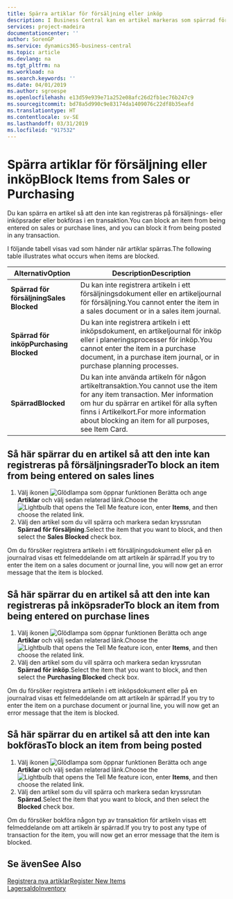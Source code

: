```yaml
---
title: Spärra artiklar för försäljning eller inköp
description: I Business Central kan en artikel markeras som spärrad för försäljning, spärrad för inköp eller spärrad för alla syften.
services: project-madeira
documentationcenter: ''
author: SorenGP
ms.service: dynamics365-business-central
ms.topic: article
ms.devlang: na
ms.tgt_pltfrm: na
ms.workload: na
ms.search.keywords: ''
ms.date: 04/01/2019
ms.author: sgroespe
ms.openlocfilehash: e13d59e939e71a252e08afc26d2fb1ec76b247c9
ms.sourcegitcommit: bd78a5d990c9e83174da1409076c22df8b35eafd
ms.translationtype: HT
ms.contentlocale: sv-SE
ms.lasthandoff: 03/31/2019
ms.locfileid: "917532"
---
```

# <a name="block-items-from-sales-or-purchasing"></a><span data-ttu-id="1b591-103">Spärra artiklar för försäljning eller inköp</span><span class="sxs-lookup"><span data-stu-id="1b591-103">Block Items from Sales or Purchasing</span></span>
<span data-ttu-id="1b591-104">Du kan spärra en artikel så att den inte kan registreras på försäljnings- eller inköpsrader eller bokföras i en transaktion.</span><span class="sxs-lookup"><span data-stu-id="1b591-104">You can block an item from being entered on sales or purchase lines, and you can block it from being posted in any transaction.</span></span>  

<span data-ttu-id="1b591-105">I följande tabell visas vad som händer när artiklar spärras.</span><span class="sxs-lookup"><span data-stu-id="1b591-105">The following table illustrates what occurs when items are blocked.</span></span>  

|<span data-ttu-id="1b591-106">Alternativ</span><span class="sxs-lookup"><span data-stu-id="1b591-106">Option</span></span>|<span data-ttu-id="1b591-107">Description</span><span class="sxs-lookup"><span data-stu-id="1b591-107">Description</span></span>|  
|--------------------|------------|  
|<span data-ttu-id="1b591-108">**Spärrad för försäljning**</span><span class="sxs-lookup"><span data-stu-id="1b591-108">**Sales Blocked**</span></span>|<span data-ttu-id="1b591-109">Du kan inte registrera artikeln i ett försäljningsdokument eller en artikeljournal för försäljning.</span><span class="sxs-lookup"><span data-stu-id="1b591-109">You cannot enter the item in a sales document or in a sales item journal.</span></span>|  
|<span data-ttu-id="1b591-110">**Spärrad för inköp**</span><span class="sxs-lookup"><span data-stu-id="1b591-110">**Purchasing Blocked**</span></span>|<span data-ttu-id="1b591-111">Du kan inte registrera artikeln i ett inköpsdokument, en artikeljournal för inköp eller i planeringsprocesser för inköp.</span><span class="sxs-lookup"><span data-stu-id="1b591-111">You cannot enter the item in a purchase document, in a purchase item journal, or in purchase planning processes.</span></span>|  
|<span data-ttu-id="1b591-112">**Spärrad**</span><span class="sxs-lookup"><span data-stu-id="1b591-112">**Blocked**</span></span>|<span data-ttu-id="1b591-113">Du kan inte använda artikeln för någon artikeltransaktion.</span><span class="sxs-lookup"><span data-stu-id="1b591-113">You cannot use the item for any item transaction.</span></span> <span data-ttu-id="1b591-114">Mer information om hur du spärrar en artikel för alla syften finns i Artikelkort.</span><span class="sxs-lookup"><span data-stu-id="1b591-114">For more information about blocking an item for all purposes, see Item Card.</span></span>|  

## <a name="to-block-an-item-from-being-entered-on-sales-lines"></a><span data-ttu-id="1b591-115">Så här spärrar du en artikel så att den inte kan registreras på försäljningsrader</span><span class="sxs-lookup"><span data-stu-id="1b591-115">To block an item from being entered on sales lines</span></span>  

1.  <span data-ttu-id="1b591-116">Välj ikonen ![Glödlampa som öppnar funktionen Berätta](media/ui-search/search_small.png "Glödlampa som öppnar funktionen Berätta") och ange **Artiklar** och välj sedan relaterad länk.</span><span class="sxs-lookup"><span data-stu-id="1b591-116">Choose the ![Lightbulb that opens the Tell Me feature](media/ui-search/search_small.png "Tell me what you want to do") icon, enter **Items**, and then choose the related link.</span></span>  
2.  <span data-ttu-id="1b591-117">Välj den artikel som du vill spärra och markera sedan kryssrutan **Spärrad för försäljning**.</span><span class="sxs-lookup"><span data-stu-id="1b591-117">Select the item that you want to block, and then select the **Sales Blocked** check box.</span></span>  

<span data-ttu-id="1b591-118">Om du försöker registrera artikeln i ett försäljningsdokument eller på en journalrad visas ett felmeddelande om att artikeln är spärrad.</span><span class="sxs-lookup"><span data-stu-id="1b591-118">If you try to enter the item on a sales document or journal line, you will now get an error message that the item is blocked.</span></span>

## <a name="to-block-an-item-from-being-entered-on-purchase-lines"></a><span data-ttu-id="1b591-119">Så här spärrar du en artikel så att den inte kan registreras på inköpsrader</span><span class="sxs-lookup"><span data-stu-id="1b591-119">To block an item from being entered on purchase lines</span></span>  

1.  <span data-ttu-id="1b591-120">Välj ikonen ![Glödlampa som öppnar funktionen Berätta](media/ui-search/search_small.png "Glödlampa som öppnar funktionen Berätta") och ange **Artiklar** och välj sedan relaterad länk.</span><span class="sxs-lookup"><span data-stu-id="1b591-120">Choose the ![Lightbulb that opens the Tell Me feature](media/ui-search/search_small.png "Tell me what you want to do") icon, enter **Items**, and then choose the related link.</span></span>  
2.  <span data-ttu-id="1b591-121">Välj den artikel som du vill spärra och markera sedan kryssrutan **Spärrad för inköp**.</span><span class="sxs-lookup"><span data-stu-id="1b591-121">Select the item that you want to block, and then select the **Purchasing Blocked** check box.</span></span>  

<span data-ttu-id="1b591-122">Om du försöker registrera artikeln i ett inköpsdokument eller på en journalrad visas ett felmeddelande om att artikeln är spärrad.</span><span class="sxs-lookup"><span data-stu-id="1b591-122">If you try to enter the item on a purchase document or journal line, you will now get an error message that the item is blocked.</span></span>

## <a name="to-block-an-item-from-being-posted"></a><span data-ttu-id="1b591-123">Så här spärrar du en artikel så att den inte kan bokföras</span><span class="sxs-lookup"><span data-stu-id="1b591-123">To block an item from being posted</span></span>
1. <span data-ttu-id="1b591-124">Välj ikonen ![Glödlampa som öppnar funktionen Berätta](media/ui-search/search_small.png "Glödlampa som öppnar funktionen Berätta") och ange **Artiklar** och välj sedan relaterad länk.</span><span class="sxs-lookup"><span data-stu-id="1b591-124">Choose the ![Lightbulb that opens the Tell Me feature](media/ui-search/search_small.png "Tell me what you want to do") icon, enter **Items**, and then choose the related link.</span></span>
2. <span data-ttu-id="1b591-125">Välj den artikel som du vill spärra och markera sedan kryssrutan **Spärrad**.</span><span class="sxs-lookup"><span data-stu-id="1b591-125">Select the item that you want to block, and then select the **Blocked** check box.</span></span>

<span data-ttu-id="1b591-126">Om du försöker bokföra någon typ av transaktion för artikeln visas ett felmeddelande om att artikeln är spärrad.</span><span class="sxs-lookup"><span data-stu-id="1b591-126">If you try to post any type of transaction for the item, you will now get an error message that the item is blocked.</span></span>

## <a name="see-also"></a><span data-ttu-id="1b591-127">Se även</span><span class="sxs-lookup"><span data-stu-id="1b591-127">See Also</span></span>  
[<span data-ttu-id="1b591-128">Registrera nya artiklar</span><span class="sxs-lookup"><span data-stu-id="1b591-128">Register New Items</span></span>](inventory-how-register-new-items.md)  
[<span data-ttu-id="1b591-129">Lagersaldo</span><span class="sxs-lookup"><span data-stu-id="1b591-129">Inventory</span></span>](inventory-manage-inventory.md)  
